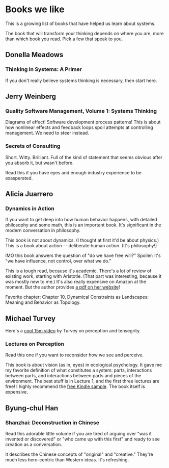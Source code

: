 # Books we like

This is a growing list of books that have helped us learn about systems.

The book that will transform your thinking depends on where you are, more than which book you read. Pick a few that speak to you.

## Donella Meadows

### Thinking in Systems: A Primer

If you don't really believe systems thinking is necessary, then start here.

## Jerry Weinberg

### Quality Software Management, Volume 1: Systems Thinking

Diagrams of effect! Software development process patterns! This is about how nonlinear effects and feedback loops spoil attempts at controlling management.
We need to steer instead.

### Secrets of Consulting

Short. Witty. Brilliant. Full of the kind of statement that seems obvious after you absorb it, but wasn't before.

Read this if you have eyes and enough industry experience to be exasperated.

## Alicia Juarrero

### Dynamics in Action

If you want to get deep into how human behavior happens, with detailed philosophy and some math, this is an important book. It's significant in the modern
conversation in philosophy.

This book is not about dynamics. (I thought at first it'd be about physics.) This is a book about action -- deliberate human action.
(It's philosophy!)

IMO this book answers the question of "do we have free will?" Spoiler: it's "we have influence, not control, over what we do."

This is a tough read, because it's academic. There's a lot of review of existing work, starting with Aristotle. (That part was interesting,
because it was mostly new to me.) It's also really expensive on Amazon at the moment. But the author provides [a pdf on her website](https://aliciajuarrerodotcom1.wordpress.com/dynamics-in-action-2/)!

Favorite chapter: Chapter 10, Dynamical Constraints as Landscapes: Meaning and Behavior as Topology.

## Michael Turvey

Here's a [cool 15m video](https://www.youtube.com/watch?v=BLR7ZTSel9M) by Turvey on perception and tensegrity.

### Lectures on Perception

Read this one if you want to reconsider how we see and perceive. 

This book is about vision (as in, eyes) in ecological psychology. It gave me my favorite definition of what constitutes a system: parts, interactions between parts, and interactions between parts and pieces of the environment. The best stuff is in Lecture 1, and the first three lectures are free!
I highly recommend the [free Kindle sample](https://smile.amazon.com/Lectures-Perception-Perspective-Michael-Turvey-ebook-dp-B07K4SCKR1/dp/B07K4SCKR1/ref=mt_other?_encoding=UTF8&me=&qid=1604875159). The book itself is expensive.

## Byung-chul Han

### Shanzhai: Deconstruction in Chinese

Read this adorable little volume if you are tired of arguing over "was it invented or discovered" or "who came up with this first" 
and ready to see creation as a conversation.

It describes the Chinese concepts of "original" and "creative." They're much less hero-centric than Western ideas. It's refreshing.


